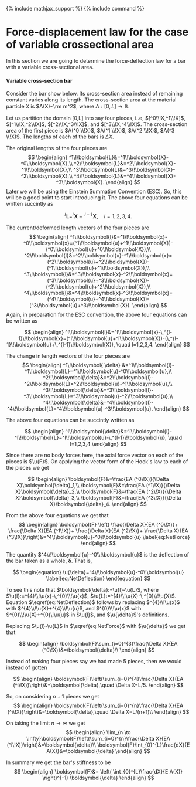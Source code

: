 {% include mathjax_support %}
{% include command %}

# Force-displacement law for the case of variable crossectional area


In this section we are going to determine the force-deflection law for a bar with a variable cross-sectional area.




#### Variable  cross-section bar

Consider the bar show below. Its cross-section area instead of remaining constant varies along its length. The cross-section area at the material particle $X$ is $A(X)~\rm m^2$, where $A: [0,L]\to \mathbb{R}$.

<!-- ![](2021-09-21-18-39-48.png)
![](2021-09-19-20-55-06.png) -->

Let us partition the domain [0,L] into say four pieces, i..e, $[^0\\!X,^1\\!X]$, $[^1\\!X,^2\\!X]$, $[^2\\!X,^3\\!X]$, and $[^3\\!X,^4\\!X]$. The cross-section area of the first piece is $A(^0 \\!X)$, $A(^1 \\!X)$, $A(^2 \\!X)$, $A(^3 \\!X)$. The lengths of each of the bars is $\Delta X$.  

 
The original lengths of the four pieces are
$$
\begin{align}
 ^1\!\boldsymbol{L}&=^1\!\boldsymbol{X}-^0\!\boldsymbol{X},\\
 ^2\!\boldsymbol{L}&=^2\!\boldsymbol{X}-^1\!\boldsymbol{X},\\
 ^3\!\boldsymbol{L}&=^3\!\boldsymbol{X}-^2\!\boldsymbol{X},\\
 ^4\!\boldsymbol{L}&=^4\!\boldsymbol{X}-^3\!\boldsymbol{X}.
\end{align}
$$
Later we will be using the Einstein Summation Convention (ESC). So, this will be a good point to start introducing it. The above four equations can be written succintly as 

$$
^l\!\boldsymbol{L}=^l\!\boldsymbol{X}-\,^{l-1}\!\boldsymbol{X},\quad l=1,2,3,4.
$$


The current/deformed length vectors  of the four pieces are
$$
\begin{align}
 ^1\!\boldsymbol{l}&=^1\!\boldsymbol{x}-^0\!\boldsymbol{x}=(^1\!\boldsymbol{u}+^1\!\boldsymbol{X})-(^0\!\boldsymbol{u}+^0\!\boldsymbol{X}),\\
 ^2\!\boldsymbol{l}&=^2\!\boldsymbol{x}-^1\!\boldsymbol{x}=(^2\!\boldsymbol{u}+^2\!\boldsymbol{X})-(^1\!\boldsymbol{u}+^1\!\boldsymbol{X}),\\
 ^3\!\boldsymbol{l}&=^3\!\boldsymbol{x}-^2\!\boldsymbol{x}=(^3\!\boldsymbol{u}+^3\!\boldsymbol{X})-(^2\!\boldsymbol{u}+^2\!\boldsymbol{X}),\\
 ^4\!\boldsymbol{l}&=^4\!\boldsymbol{x}-^3\!\boldsymbol{x}=(^4\!\boldsymbol{u}+^4\!\boldsymbol{X})-(^3\!\boldsymbol{u}+^3\!\boldsymbol{X}).
\end{align}
$$
Again, in preparation for the ESC convention, the above four equations can be written as

$$
\begin{align}
^l\!\boldsymbol{l}&=^l\!\boldsymbol{x}-\,^{l-1}\!\boldsymbol{x}=(^l\!\boldsymbol{u}+^l\!\boldsymbol{X})-(\,^{l-1}\!\boldsymbol{u}+\,^{l-1}\!\boldsymbol{X}),
\quad l=1,2,3,4.
\end{align}
$$

The change in length vectors of the four pieces are
$$
\begin{align}
 ^1\!\boldsymbol{ \delta} &=^1\!\boldsymbol{l}-^1\!\boldsymbol{L}=^1\!\boldsymbol{u}-^0\!\boldsymbol{u},\\
 ^2\!\boldsymbol{\delta}&=^2\!\boldsymbol{l}-^2\!\boldsymbol{L}=^2\!\boldsymbol{u}-^1\!\boldsymbol{u},\\
 ^3\!\boldsymbol{\delta}&=^3\!\boldsymbol{l}-^3\!\boldsymbol{L}=^3\!\boldsymbol{u}-^2\!\boldsymbol{u},\\
 ^4\!\boldsymbol{\delta}&=^4\!\boldsymbol{l}-^4\!\boldsymbol{L}=^4\!\boldsymbol{u}-^3\!\boldsymbol{u}.
\end{align}
$$

The above four equations can be succintly written as

$$
\begin{align}
^l\!\boldsymbol{\delta}&=^l\!\boldsymbol{l}-^l\!\boldsymbol{L}=^l\!\boldsymbol{u}-\,^{l-1}\!\boldsymbol{u},
\quad l=1,2,3,4
\end{align}
$$


Since there are no body forces here, the axial force vector on each of the pieces is $\u{F}$.
On applying the vector form of the Hook's law to each of the pieces we get 

$$
\begin{align}
\boldsymbol{F}&=\frac{EA (^0\!X)}{\Delta X}\boldsymbol{\delta}_1,\\
\boldsymbol{F}&=\frac{EA (^1\!X)}{\Delta X}\boldsymbol{\delta}_2,\\
\boldsymbol{F}&=\frac{EA (^2\!X)}{\Delta X}\boldsymbol{\delta}_3,\\
\boldsymbol{F}&=\frac{EA (^3\!X)}{\Delta X}\boldsymbol{\delta}_4.
\end{align}
$$


From the above four equations we get that
$$
\begin{align}
\boldsymbol{F}
\left(
\frac{\Delta X}{EA (^0\!X)}+
\frac{\Delta X}{EA (^1\!X)}+
\frac{\Delta X}{EA (^2\!X)}+
\frac{\Delta X}{EA (^3\!X)}\right)&=^4\!\boldsymbol{u}-^0\!\boldsymbol{u}
\label{eq:NetForce}
\end{align}
$$

The quantity $^4\\!\boldsymbol{u}-^0\\!\boldsymbol{u}$ is the deflection of the bar taken as a whole, $\boldsymbol{\delta}$. That is,

$$
\begin{equation}
\u{\delta}=^4\!\boldsymbol{u}-^0\!\boldsymbol{u}
\label{eq:NetDeflection}
\end{equation}
$$

To see this note that $\boldsymbol{\delta}:=\u{l}-\u{L}$, where $\u{l}:=^{4}\\!\u{x}-\,^{0}\\!\u{x}$, $\u{L}:=^{4}\\!\u{X}-\,^{0}\\!\u{X}$. Equation $\eqref{eq:NetDeflection}$ follows by replacing $^{4}\\!\u{x}$ with $^{4}\\!\u{X}+^{4}\\!\u{u}$, and $^{0}\\!\u{x}$ with $^{0}\\!\u{X}+^{0}\!\u{u}$ in $\u{l}$, and $\u{\delta}$'s definitions. 

Replacing $\u{l}-\u{L}$ in $\eqref{eq:NetForce}$ with $\u{\delta}$ we get that

$$
\begin{align}
\boldsymbol{F}\sum_{i=0}^{3}\frac{\Delta X}{EA (^0\!X)}&=\boldsymbol{\delta}\\
\end{align}
$$






Instead of making four pieces say we had made 5 pieces, then we would instead of gotten

$$
\begin{align}
\boldsymbol{F}\left(\sum_{i=0}^{4}\frac{\Delta X}{EA (^i\!X)}\right)&=\boldsymbol{\delta},\quad \Delta X=L/5.
\end{align}
$$

So, on  considering $n+1$ pieces we  get
$$
\begin{align}
\boldsymbol{F}\left(\sum_{i=0}^{n}\frac{\Delta X}{EA (^i\!X)}\right)&=\boldsymbol{\delta},\quad \Delta X=L/(n+1)\\
\end{align}
$$
 
On taking the limit $n\to \infty$ we get
$$
\begin{align}
\lim_{n \to \infty}\boldsymbol{F}\left(\sum_{i=0}^{n}\frac{\Delta X}{EA (^i\!X)}\right)&=\boldsymbol{\delta}\\
\boldsymbol{F}\int_{0}^{L}\frac{dX}{E A(X)}&=\boldsymbol{\delta}
\end{align}
$$

In summary we get the bar's stiffness to be
$$
\begin{align}
\boldsymbol{F}&=
\left(
\int_{0}^{L}\frac{dX}{E A(X)}
\right)^{-1}
\boldsymbol{\delta}
\end{align}
$$